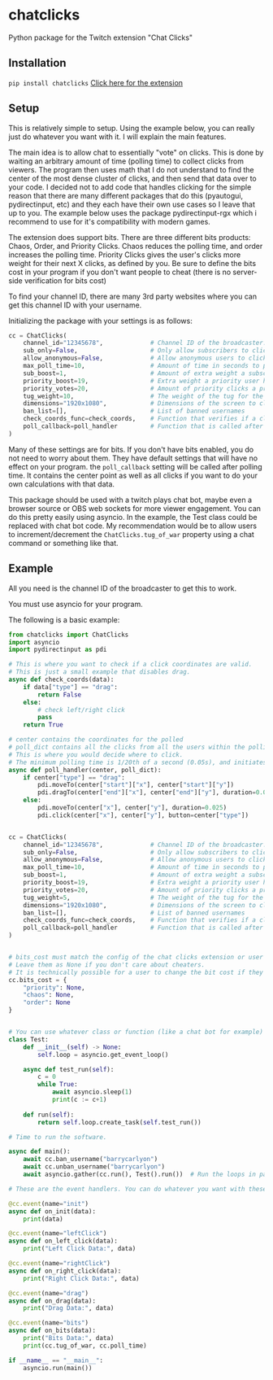 # chatclicks
Python package for the Twitch extension "Chat Clicks"

## Installation
```pip install chatclicks```
[Click here for the extension](https://dashboard.twitch.tv/extensions/g04l3i51oq6lqvvxpz6iaqt7rrm9eb-0.0.85)

## Setup
This is relatively simple to setup. Using the example below, you can really just do whatever you want with it. I will explain the main features. 

The main idea is to allow chat to essentially "vote" on clicks. This is done by waiting an arbitrary amount of time (polling time) to collect clicks from viewers. The program then uses math that I do not understand to find the center of the most dense cluster of clicks, and then send that data over to your code. I decided not to add code that handles clicking for the simple reason that there are many different packages that do this (pyautogui, pydirectinput, etc) and they each have their own use cases so I leave that up to you. The example below uses the package pydirectinput-rgx which i recommend to use for it's compatibility with modern games.

The extension does support bits. There are three different bits products: Chaos, Order, and Priority Clicks. Chaos reduces the polling time, and order increases the polling time. Priority Clicks gives the user's clicks more weight for their next X clicks, as defined by you. Be sure to define the bits cost in your program if you don't want people to cheat (there is no server-side verification for bits cost)

To find your channel ID, there are many 3rd party websites where you can get this channel ID with your username.

Initializing the package with your settings is as follows:
```python
cc = ChatClicks(
    channel_id="12345678",             # Channel ID of the broadcaster.
    sub_only=False,                    # Only allow subscribers to click
    allow_anonymous=False,             # Allow anonymous users to click (users that are not logged in)
    max_poll_time=10,                  # Amount of time in seconds to poll clicks
    sub_boost=1,                       # Amount of extra weight a subscriber has
    priority_boost=19,                 # Extra weight a priority user has
    priority_votes=20,                 # Amount of priority clicks a priority user gets
    tug_weight=10,                     # The weight of the tug for the chaos/order bits transaction
    dimensions="1920x1080",            # Dimensions of the screen to click on
    ban_list=[],                       # List of banned usernames
    check_coords_func=check_coords,    # Function that verifies if a click coordinates are valid
    poll_callback=poll_handler         # Function that is called after polling time
)
```
Many of these settings are for bits. If you don't have bits enabled, you do not need to worry about them. They have default settings that will have no effect on your program. the ```poll_callback``` setting will be called after polling time. It contains the center point as well as all clicks if you want to do your own calculations with that data.

This package should be used with a twitch plays chat bot, maybe even a browser source or OBS web sockets for more viewer engagement. You can do this pretty easily using asyncio. In the example, the Test class could be replaced with chat bot code. My recommendation would be to allow users to increment/decrement the ```ChatClicks.tug_of_war``` property using a chat command or something like that.

## Example

All you need is the channel ID of the broadcaster to get this to work.

You must use asyncio for your program. 

The following is a basic example:
```python
from chatclicks import ChatClicks
import asyncio
import pydirectinput as pdi

# This is where you want to check if a click coordinates are valid.
# This is just a small example that disables drag.
async def check_coords(data):
    if data["type"] == "drag":
        return False
    else:
        # check left/right click
        pass
    return True

# center contains the coordinates for the polled 
# poll_dict contains all the clicks from all the users within the polling time.
# This is where you would decide where to click.
# The minimum polling time is 1/20th of a second (0.05s), and initiates at half of the max_poll_time.
async def poll_handler(center, poll_dict):
    if center["type"] == "drag":
        pdi.moveTo(center["start"]["x"], center["start"]["y"])
        pdi.dragTo(center["end"]["x"], center["end"]["y"], duration=0.025)
    else:
        pdi.moveTo(center["x"], center["y"], duration=0.025)
        pdi.click(center["x"], center["y"], button=center["type"])


cc = ChatClicks(
    channel_id="12345678",             # Channel ID of the broadcaster.
    sub_only=False,                    # Only allow subscribers to click
    allow_anonymous=False,             # Allow anonymous users to click (users that are not logged in)
    max_poll_time=10,                  # Amount of time in seconds to poll clicks
    sub_boost=1,                       # Amount of extra weight a subscriber has
    priority_boost=19,                 # Extra weight a priority user has
    priority_votes=20,                 # Amount of priority clicks a priority user gets
    tug_weight=5,                      # The weight of the tug for the chaos/order bits transaction
    dimensions="1920x1080",            # Dimensions of the screen to click on
    ban_list=[],                       # List of banned usernames
    check_coords_func=check_coords,    # Function that verifies if a click coordinates are valid
    poll_callback=poll_handler         # Function that is called after polling time
)


# bits_cost must match the config of the chat clicks extension or user bits will be wasted.
# Leave them as None if you don't care about cheaters. 
# It is technically possible for a user to change the bit cost if they know javascript.
cc.bits_cost = {
    "priority": None,
    "chaos": None,
    "order": None
}


# You can use whatever class or function (like a chat bot for example) alongside chat clicks asynchronously like this:
class Test:
    def __init__(self) -> None:
        self.loop = asyncio.get_event_loop()

    async def test_run(self):
        c = 0
        while True:
            await asyncio.sleep(1)
            print(c := c+1)
    
    def run(self):
        return self.loop.create_task(self.test_run())

# Time to run the software.

async def main():
    await cc.ban_username("barrycarlyon")
    await cc.unban_username("barrycarlyon")
    await asyncio.gather(cc.run(), Test().run())  # Run the loops in parallel asynchronously.

# These are the event handlers. You can do whatever you want with these. If you remove them it will just default to printing data.

@cc.event(name="init")
async def on_init(data):
    print(data)

@cc.event(name="leftClick")
async def on_left_click(data):
    print("Left Click Data:", data)

@cc.event(name="rightClick")
async def on_right_click(data):
    print("Right Click Data:", data)

@cc.event(name="drag")
async def on_drag(data):
    print("Drag Data:", data)

@cc.event(name="bits")
async def on_bits(data):
    print("Bits Data:", data)
    print(cc.tug_of_war, cc.poll_time)

if __name__ == "__main__":
    asyncio.run(main())
```
